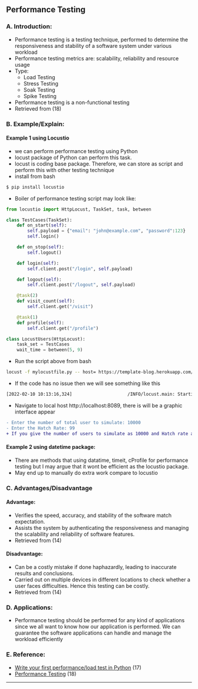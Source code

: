 ## Performance Testing
### A. Introduction:
- Performance testing is a testing technique, performed to determine the responsiveness and stability of 
a software system under various workload 
- Performance testing metrics are: scalability, reliability and resource usage
- Type:
  - Load Testing
  - Stress Testing
  - Soak Testing
  - Spike Testing
- Performance testing is a non-functional testing
- Retrieved from (18)

### B. Example/Explain:
#### Example 1 using Locustio
- we can perform performance testing using Python 
- locust package of Python can perform this task.
- locust is coding base package. Therefore, we can store as script and perform this with other testing technique
- install from bash
```bash
$ pip install locustio
```
- Boiler of performance testing script may look like:
```python
from locustio import HttpLocust, TaskSet, task, between

class TestCases(TaskSet):
    def on_start(self):
        self.payload = {"email": "john@example.com", "password":123}
        self.login()

    def on_stop(self):
        self.logout()

    def login(self):
        self.client.post("/login", self.payload)

    def logout(self):
        self.client.post("/logout", self.payload)

    @task(2)
    def visit_count(self):
        self.client.get("/visit")

    @task(1)
    def profile(self):
        self.client.get("/profile")

class LocustUsers(HttpLocust):
    task_set = TestCases
    wait_time = between(5, 9)
```
- Run the script above from bash
```bash
locust -f mylocustfile.py -- host= https://template-blog.herokuapp.com/
```
- If the code has no issue then we will see something like this
```bash
[2022-02-10 10:13:16,324]                     /INFO/locust.main: Starting web monitor at http://*:8089
```
- Navigate to local host http://localhost:8089, there is will be a graphic interface appear
```diff
- Enter the number of total user to simulate: 10000
- Enter the Hatch Rate: 99
+ If you give the number of users to simulate as 10000 and Hatch rate as 99 then all 10000 users will be activated within 99 seconds 
```
#### Example 2 using datetime package:
- There are methods that using datatime, timeit, cProfile for performance testing but I may argue that it wont be efficient as the locustio package.
- May end up to manually do extra work compare to locustio

### C. Advantages/Disadvantage
#### Advantage:
- Verifies the speed, accuracy, and stability of the software match expectation.
- Assists the system by authenticating the responsiveness and managing the scalability and reliability of software features.
- Retrieved from (14)

#### Disadvantage:
- Can be a costly mistake if done haphazardly, leading to inaccurate results and conclusions.
- Carried out on multiple devices in different locations to check whether a user faces difficulties. Hence this testing can be costly.
- Retrieved from (14)

### D. Applications:
- Performance testing should be performed for any kind of applications since we all want to know how our application is performed. 
We can guarantee the software applications can handle and manage the workload efficiently
### E. Reference:
- [Write your first performance/load test in Python](https://medium.com/@kundan3034/write-your-first-performance-load-test-in-python-e8e2132ef775) (17)
- [Performance Testing](https://www.tutorialspoint.com/software_testing_dictionary/performance_testing.htm) (18)
<hr>